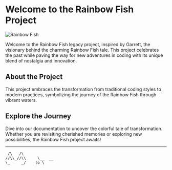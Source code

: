 # Welcome to the Rainbow Fish Project

![Rainbow Fish](https://via.placeholder.com/150)

Welcome to the Rainbow Fish legacy project, inspired by Garrett, the visionary behind the charming Rainbow Fish tale. This project celebrates the past while paving the way for new adventures in coding with its unique blend of nostalgia and innovation.

## About the Project
This project embraces the transformation from traditional coding styles to modern practices, symbolizing the journey of the Rainbow Fish through vibrant waters.

## Explore the Journey
Dive into our documentation to uncover the colorful tale of transformation. Whether you are revisiting cherished memories or exploring new possibilities, the Rainbow Fish project awaits!

---

```ascii
 /\   /\ 
//\\_//\\     \__  __
\_     _/    (o \
